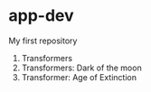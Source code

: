 # app-dev
My first repository
1. Transformers
2. Transformers: Dark of the moon
3. Transformer: Age of Extinction
